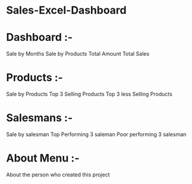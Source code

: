 # Sales-Excel-Dashboard
# Dashboard :-
Sale by Months
Sale by Products
Total Amount
Total Sales
# Products :-
Sale by Products
Top 3 Selling Products
Top 3 less Selling Products
# Salesmans :-
Sale by salesman
Top Performing 3 saleman
Poor performing 3 salesman
# About Menu :- 
About the person who created this project
